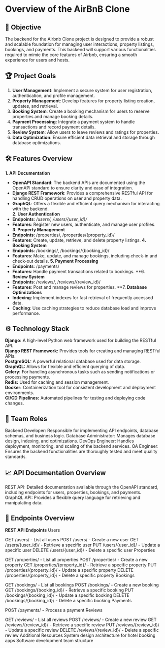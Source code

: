 # Overview of the AirBnB Clone
## 🚀  Objective
The backend for the Airbnb Clone project is designed to provide a robust and scalable foundation for managing user interactions, property listings, bookings, and payments. This backend will support various functionalities required to mimic the core features of Airbnb, ensuring a smooth experience for users and hosts.

## 🏆 Project Goals
1. **User Management**: Implement a secure system for user registration, authentication, and profile management.
2. **Property Management**: Develop features for property listing creation, updates, and retrieval.
3. **Booking System**: Create a booking mechanism for users to reserve properties and manage booking details.
4. **Payment Processing**: Integrate a payment system to handle transactions and record payment details.
5. **Review System**: Allow users to leave reviews and ratings for properties.
6. **Data Optimization**: Ensure efficient data retrieval and storage through database optimizations.

## 🛠️  Features Overview
**1. API Documentation**
  - **OpenAPI Standard**: The backend APIs are documented using the OpenAPI standard to ensure clarity and ease of integration.
  - **Django REST Framework**: Provides a comprehensive RESTful API for handling CRUD operations on user and property data.
  - **GraphQL**: Offers a flexible and efficient query mechanism for interacting with the backend.<br>
**2. User Authentication**
  - **Endpoints**: */users/, /users/{user_id}/*
  - **Features**: Register new users, authenticate, and manage user profiles.
**3. Property Management**
  - **Endpoints**: /properties/, /properties/{property_id}/
  - **Features**: Create, update, retrieve, and delete property listings.
**4. Booking System**
  - **Endpoints**: /bookings/, /bookings/{booking_id}/
  - **Features**: Make, update, and manage bookings, including check-in and check-out details.
**5. Payment Processing**
  - **Endpoints**: /payments/
  - **Features**: Handle payment transactions related to bookings.
**6. **Review System**
  - **Endpoints**: /reviews/, /reviews/{review_id}/
  - **Features**: Post and manage reviews for properties.
**7. **Database Optimizations**
  - **Indexing**: Implement indexes for fast retrieval of frequently accessed data.
  - **Caching**: Use caching strategies to reduce database load and improve performance.

 ## ⚙️ Technology Stack
**Django:** A high-level Python web framework used for building the RESTful API.<br>
**Django REST Framework:** Provides tools for creating and managing RESTful APIs.<br>
**PostgreSQL:** A powerful relational database used for data storage.<br>
**GraphQL:** Allows for flexible and efficient querying of data.<br>
**Celery:** For handling asynchronous tasks such as sending notifications or processing payments.<br>
**Redis:** Used for caching and session management.<br>
**Docker:** Containerization tool for consistent development and deployment environments.<br>
**CI/CD Pipelines:** Automated pipelines for testing and deploying code changes.<br>

## 👥 Team Roles
Backend Developer: Responsible for implementing API endpoints, database schemas, and business logic.
Database Administrator: Manages database design, indexing, and optimizations.
DevOps Engineer: Handles deployment, monitoring, and scaling of the backend services.
QA Engineer: Ensures the backend functionalities are thoroughly tested and meet quality standards.
## 📈 API Documentation Overview
REST API: Detailed documentation available through the OpenAPI standard, including endpoints for users, properties, bookings, and payments.
GraphQL API: Provides a flexible query language for retrieving and manipulating data.
## 📌 Endpoints Overview
**REST API Endpoints**
Users

GET /users/ - List all users
POST /users/ - Create a new user
GET /users/{user_id}/ - Retrieve a specific user
PUT /users/{user_id}/ - Update a specific user
DELETE /users/{user_id}/ - Delete a specific user
Properties

GET /properties/ - List all properties
POST /properties/ - Create a new property
GET /properties/{property_id}/ - Retrieve a specific property
PUT /properties/{property_id}/ - Update a specific property
DELETE /properties/{property_id}/ - Delete a specific property
Bookings

GET /bookings/ - List all bookings
POST /bookings/ - Create a new booking
GET /bookings/{booking_id}/ - Retrieve a specific booking
PUT /bookings/{booking_id}/ - Update a specific booking
DELETE /bookings/{booking_id}/ - Delete a specific booking
Payments

POST /payments/ - Process a payment
Reviews

GET /reviews/ - List all reviews
POST /reviews/ - Create a new review
GET /reviews/{review_id}/ - Retrieve a specific review
PUT /reviews/{review_id}/ - Update a specific review
DELETE /reviews/{review_id}/ - Delete a specific review
Additional Resources
System design architecture for hotel booking apps
Software development team structure
